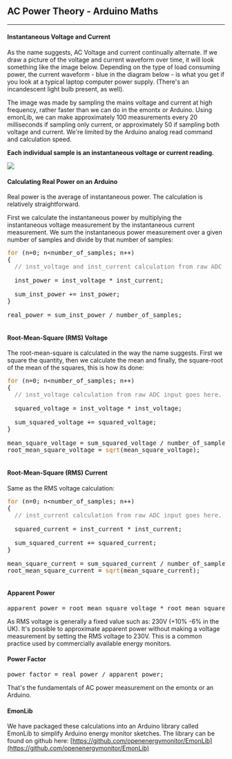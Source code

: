## AC Power Theory - Arduino Maths

***

#### Instantaneous Voltage and Current

As the name suggests, AC Voltage and current continually alternate. If we draw a picture of the voltage and current waveform over time, it will look something like the image below. Depending on the type of load consuming power, the current waveform - blue in the diagram below - is what you get if you look at a typical laptop computer power supply. (There's an incandescent light bulb present, as well).

The image was made by sampling the mains voltage and current at high frequency, rather faster than we can do in the emontx or Arduino. Using emonLib, we can make approximately 100 measurements every 20 milliseconds if sampling only current, or approximately 50 if sampling both voltage and current. We're limited by the Arduino analog read command and calculation speed.

**Each individual sample is an instantaneous voltage or current reading.**

![](files/instvi.png)

#### Calculating Real Power on an Arduino

Real power is the average of instantaneous power. The calculation is relatively straightforward.

First we calculate the instantaneous power by multiplying the instantaneous voltage measurement by the instantaneous current measurement. We sum the instantaneous power measurement over a given number of samples and divide by that number of samples:

<pre><span style="color: #CC6600;">for</span> (n=0; n&lt;number_of_samples; n++)
{
  <span style="color: #7E7E7E;">// inst_voltage and inst_current calculation from raw ADC input goes here</span>

  inst_power = inst_voltage * inst_current;

  sum_inst_power += inst_power;
}

real_power = sum_inst_power / number_of_samples;

</pre>

#### Root-Mean-Square (RMS) Voltage

The root-mean-square is calculated in the way the name suggests. First we square the quantity, then we calculate the mean and finally, the square-root of the mean of the squares, this is how its done:

<pre><span style="color: #CC6600;">for</span> (n=0; n&lt;number_of_samples; n++)
{
  <span style="color: #7E7E7E;">// inst_voltage calculation from raw ADC input goes here.</span>

  squared_voltage = inst_voltage * inst_voltage;

  sum_squared_voltage += squared_voltage;
}

mean_square_voltage = sum_squared_voltage / number_of_samples;
root_mean_square_voltage = <span style="color: #CC6600;">sqrt</span>(mean_square_voltage);
 </pre>

#### Root-Mean-Square (RMS) Current

Same as the RMS voltage calculation:

<pre><span style="color: #CC6600;">for</span> (n=0; n&lt;number_of_samples; n++)
{
  <span style="color: #7E7E7E;">// inst_current calculation from raw ADC input goes here.</span>

  squared_current = inst_current * inst_current;

  sum_squared_current += squared_current;
}

mean_square_current = sum_squared_current / number_of_samples;
root_mean_square_current = <span style="color: #CC6600;">sqrt</span>(mean_square_current);

</pre>

#### Apparent Power

<pre>apparent_power = root_mean_square_voltage * root_mean_square_current;</pre>

As RMS voltage is generally a fixed value such as: 230V (+10% -6% in the UK). It's possible to approximate apparent power without making a voltage measurement by setting the RMS voltage to 230V. This is a common practice used by commercially available energy monitors.

#### Power Factor

<pre>power_factor = real_power / apparent_power;
</pre>

That's the fundamentals of AC power measurement on the emontx or an Arduino.

#### EmonLib

We have packaged these calculations into an Arduino library called EmonLib to simplify Arduino energy monitor sketches. The library can be found on github here: [https://github.com/openenergymonitor/EmonLib](https://github.com/openenergymonitor/EmonLib)
